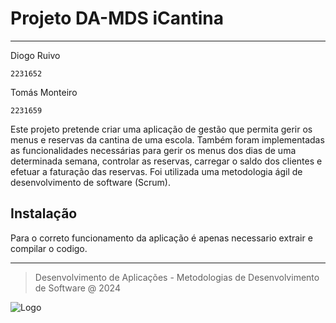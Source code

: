 # Projeto DA-MDS iCantina
---

Diogo Ruivo

   `2231652`

Tomás Monteiro

   `2231659`

Este projeto pretende criar uma aplicação de gestão que permita gerir os menus e reservas da cantina de uma escola.
Também foram implementadas as funcionalidades necessárias para gerir os menus dos dias de uma determinada semana, controlar as reservas, carregar o saldo dos clientes e efetuar a faturação das reservas.
Foi utilizada uma metodologia ágil de desenvolvimento de software (Scrum).

## Instalação

Para o correto funcionamento da aplicação é apenas necessario extrair e compilar o codigo.


***

> Desenvolvimento de Aplicações - Metodologias de Desenvolvimento de Software @ 2024

![Logo](https://eduportugal.eu/wp-content/uploads/2017/08/eduportugal_ipleiria_n.jpg)
